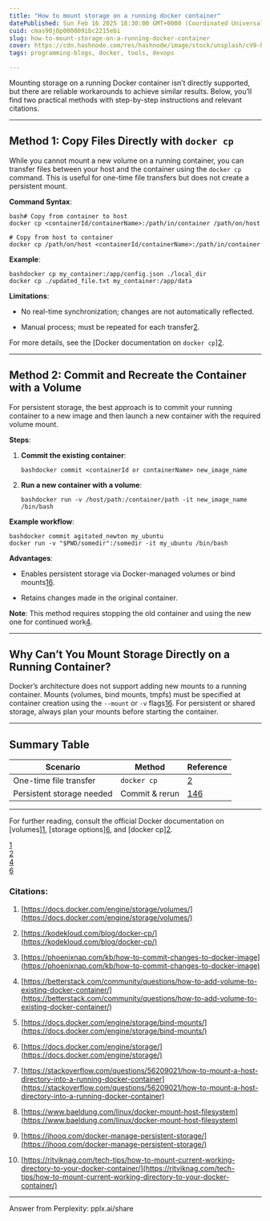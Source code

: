 ```yaml
---
title: "How to mount storage on a running docker container"
datePublished: Sun Feb 16 2025 18:30:00 GMT+0000 (Coordinated Universal Time)
cuid: cmas90j0p000009ibc2215ebi
slug: how-to-mount-storage-on-a-running-docker-container
cover: https://cdn.hashnode.com/res/hashnode/image/stock/unsplash/cV9-hOgoaok/upload/46e4cf29852972426bfa1600e0645291.jpeg
tags: programming-blogs, docker, tools, devops

---
```


Mounting storage on a running Docker container isn’t directly supported, but there are reliable workarounds to achieve similar results. Below, you’ll find two practical methods with step-by-step instructions and relevant citations.

---

## Method 1: Copy Files Directly with `docker cp`

While you cannot mount a new volume on a running container, you can transfer files between your host and the container using the `docker cp` command. This is useful for one-time file transfers but does not create a persistent mount.

**Command Syntax**:

```plaintext
bash# Copy from container to host
docker cp <containerId/containerName>:/path/in/container /path/on/host

# Copy from host to container
docker cp /path/on/host <containerId/containerName>:/path/in/container
```

**Example**:

```plaintext
bashdocker cp my_container:/app/config.json ./local_dir
docker cp ./updated_file.txt my_container:/app/data
```

**Limitations**:

* No real-time synchronization; changes are not automatically reflected.
    
* Manual process; must be repeated for each transfer[2](https://kodekloud.com/blog/docker-cp/).
    

For more details, see the \[Docker documentation on `docker cp`\][2](https://kodekloud.com/blog/docker-cp/).

---

## Method 2: Commit and Recreate the Container with a Volume

For persistent storage, the best approach is to commit your running container to a new image and then launch a new container with the required volume mount.

**Steps**:

1. **Commit the existing container**:
    
    ```plaintext
    bashdocker commit <containerId or containerName> new_image_name
    ```
    
2. **Run a new container with a volume**:
    
    ```plaintext
    bashdocker run -v /host/path:/container/path -it new_image_name /bin/bash
    ```
    

**Example workflow**:

```plaintext
bashdocker commit agitated_newton my_ubuntu
docker run -v "$PWD/somedir":/somedir -it my_ubuntu /bin/bash
```

**Advantages**:

* Enables persistent storage via Docker-managed volumes or bind mounts[1](https://docs.docker.com/engine/storage/volumes/)[6](https://docs.docker.com/engine/storage/).
    
* Retains changes made in the original container.
    

**Note**: This method requires stopping the old container and using the new one for continued work[4](https://betterstack.com/community/questions/how-to-add-volume-to-existing-docker-container/).

---

## Why Can’t You Mount Storage Directly on a Running Container?

Docker’s architecture does not support adding new mounts to a running container. Mounts (volumes, bind mounts, tmpfs) must be specified at container creation using the `--mount` or `-v` flags[1](https://docs.docker.com/engine/storage/volumes/)[6](https://docs.docker.com/engine/storage/). For persistent or shared storage, always plan your mounts before starting the container.

---

## Summary Table

| **Scenario** | **Method** | **Reference** |
| --- | --- | --- |
| One-time file transfer | `docker cp` | [2](https://kodekloud.com/blog/docker-cp/) |
| Persistent storage needed | Commit & rerun | [1](https://docs.docker.com/engine/storage/volumes/)[4](https://betterstack.com/community/questions/how-to-add-volume-to-existing-docker-container/)[6](https://docs.docker.com/engine/storage/) |

---

For further reading, consult the official Docker documentation on \[volumes\][1](https://docs.docker.com/engine/storage/volumes/), \[storage options\][6](https://docs.docker.com/engine/storage/), and \[docker cp\][2](https://kodekloud.com/blog/docker-cp/).

[1](https://docs.docker.com/engine/storage/volumes/)  
[2](https://kodekloud.com/blog/docker-cp/)  
[4](https://betterstack.com/community/questions/how-to-add-volume-to-existing-docker-container/)  
[6](https://docs.docker.com/engine/storage/)

### Citations:

1. [https://docs.docker.com/engine/storage/volumes/](https://docs.docker.com/engine/storage/volumes/)
    
2. [https://kodekloud.com/blog/docker-cp/](https://kodekloud.com/blog/docker-cp/)
    
3. [https://phoenixnap.com/kb/how-to-commit-changes-to-docker-image](https://phoenixnap.com/kb/how-to-commit-changes-to-docker-image)
    
4. [https://betterstack.com/community/questions/how-to-add-volume-to-existing-docker-container/](https://betterstack.com/community/questions/how-to-add-volume-to-existing-docker-container/)
    
5. [https://docs.docker.com/engine/storage/bind-mounts/](https://docs.docker.com/engine/storage/bind-mounts/)
    
6. [https://docs.docker.com/engine/storage/](https://docs.docker.com/engine/storage/)
    
7. [https://stackoverflow.com/questions/56209021/how-to-mount-a-host-directory-into-a-running-docker-container](https://stackoverflow.com/questions/56209021/how-to-mount-a-host-directory-into-a-running-docker-container)
    
8. [https://www.baeldung.com/linux/docker-mount-host-filesystem](https://www.baeldung.com/linux/docker-mount-host-filesystem)
    
9. [https://jhooq.com/docker-manage-persistent-storage/](https://jhooq.com/docker-manage-persistent-storage/)
    
10. [https://ritviknag.com/tech-tips/how-to-mount-current-working-directory-to-your-docker-container/](https://ritviknag.com/tech-tips/how-to-mount-current-working-directory-to-your-docker-container/)
    

---

Answer from Perplexity: pplx.ai/share
